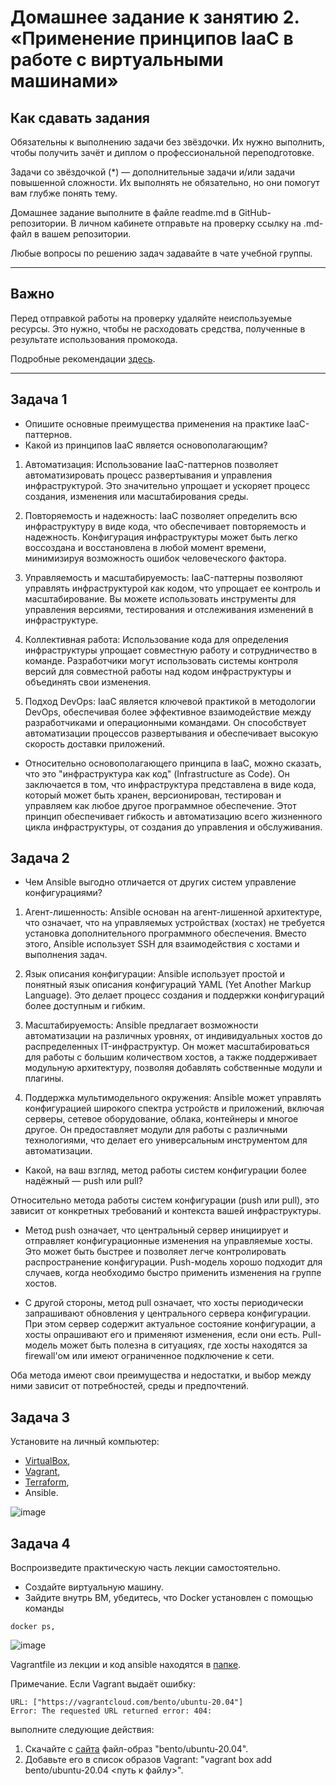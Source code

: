 
# Домашнее задание к занятию 2. «Применение принципов IaaC в работе с виртуальными машинами»

## Как сдавать задания

Обязательны к выполнению задачи без звёздочки. Их нужно выполнить, чтобы получить зачёт и диплом о профессиональной переподготовке.

Задачи со звёздочкой (*) — дополнительные задачи и/или задачи повышенной сложности. Их выполнять не обязательно, но они помогут вам глубже понять тему.

Домашнее задание выполните в файле readme.md в GitHub-репозитории. В личном кабинете отправьте на проверку ссылку на .md-файл в вашем репозитории.

Любые вопросы по решению задач задавайте в чате учебной группы.

---


## Важно

Перед отправкой работы на проверку удаляйте неиспользуемые ресурсы.
Это нужно, чтобы не расходовать средства, полученные в результате использования промокода.

Подробные рекомендации [здесь](https://github.com/netology-code/virt-homeworks/blob/virt-11/r/README.md).

---

## Задача 1

- Опишите основные преимущества применения на практике IaaC-паттернов.
- Какой из принципов IaaC является основополагающим?
1.  Автоматизация: Использование IaaC-паттернов позволяет автоматизировать процесс развертывания и управления инфраструктурой. Это значительно упрощает и ускоряет процесс создания, изменения или масштабирования среды.

2.  Повторяемость и надежность: IaaC позволяет определить всю инфраструктуру в виде кода, что обеспечивает повторяемость и надежность. Конфигурация инфраструктуры может быть легко воссоздана и восстановлена в любой момент времени, минимизируя возможность ошибок человеческого фактора.

3.  Управляемость и масштабируемость: IaaC-паттерны позволяют управлять инфраструктурой как кодом, что упрощает ее контроль и масштабирование. Вы можете использовать инструменты для управления версиями, тестирования и отслеживания изменений в инфраструктуре.

4.  Коллективная работа: Использование кода для определения инфраструктуры упрощает совместную работу и сотрудничество в команде. Разработчики могут использовать системы контроля версий для совместной работы над кодом инфраструктуры и объединять свои изменения.

5.  Подход DevOps: IaaC является ключевой практикой в методологии DevOps, обеспечивая более эффективное взаимодействие между разработчиками и операционными командами. Он способствует автоматизации процессов развертывания и обеспечивает высокую скорость доставки приложений.

*  Относительно основополагающего принципа в IaaC, можно сказать, что это "инфраструктура как код" (Infrastructure as Code). Он заключается в том, что инфраструктура представлена в виде кода, который может быть хранен, версионирован, тестирован и управляем как любое другое программное обеспечение. Этот принцип обеспечивает гибкость и автоматизацию всего жизненного цикла инфраструктуры, от создания до управления и обслуживания.

## Задача 2

- Чем Ansible выгодно отличается от других систем управление конфигурациями?
1.  Агент-лишенность: Ansible основан на агент-лишенной архитектуре, что означает, что на управляемых устройствах (хостах) не требуется установка дополнительного программного обеспечения. Вместо этого, Ansible использует SSH для взаимодействия с хостами и выполнения задач.

2.  Язык описания конфигурации: Ansible использует простой и понятный язык описания конфигураций YAML (Yet Another Markup Language). Это делает процесс создания и поддержки конфигураций более доступным и гибким.

3.  Масштабируемость: Ansible предлагает возможности автоматизации на различных уровнях, от индивидуальных хостов до распределенных IT-инфраструктур. Он может масштабироваться для работы с большим количеством хостов, а также поддерживает модульную архитектуру, позволяя добавлять собственные модули и плагины.

4.  Поддержка мультимодельного окружения: Ansible может управлять конфигурацией широкого спектра устройств и приложений, включая серверы, сетевое оборудование, облака, контейнеры и многое другое. Он предоставляет модули для работы с различными технологиями, что делает его универсальным инструментом для автоматизации.

- Какой, на ваш взгляд, метод работы систем конфигурации более надёжный — push или pull?

Относительно метода работы систем конфигурации (push или pull), это зависит от конкретных требований и контекста вашей инфраструктуры.

*  Метод push означает, что центральный сервер инициирует и отправляет конфигурационные изменения на управляемые хосты. Это может быть быстрее и позволяет легче контролировать распространение конфигурации. Push-модель хорошо подходит для случаев, когда необходимо быстро применить изменения на группе хостов.

*  С другой стороны, метод pull означает, что хосты периодически запрашивают обновления у центрального сервера конфигурации. При этом сервер содержит актуальное состояние конфигурации, а хосты опрашивают его и применяют изменения, если они есть. Pull-модель может быть полезна в ситуациях, где хосты находятся за firewall'ом или имеют ограниченное подключение к сети.

Оба метода имеют свои преимущества и недостатки, и выбор между ними зависит от потребностей, среды и предпочтений.

## Задача 3

Установите на личный компьютер:

- [VirtualBox](https://www.virtualbox.org/),
- [Vagrant](https://github.com/netology-code/devops-materials),
- [Terraform](https://github.com/netology-code/devops-materials/blob/master/README.md),
- Ansible.

![image](https://github.com/nazarch2000/virtd-homeworks/assets/106932460/8a321f97-c591-46d3-8935-5117c8416a67)

## Задача 4 

Воспроизведите практическую часть лекции самостоятельно.

- Создайте виртуальную машину.
- Зайдите внутрь ВМ, убедитесь, что Docker установлен с помощью команды
```
docker ps,
```

![image](https://github.com/nazarch2000/virtd-homeworks/assets/106932460/f3d0ba59-2eb2-4629-a1f7-3dff2ead0cbe)

Vagrantfile из лекции и код ansible находятся в [папке](https://github.com/netology-code/virt-homeworks/tree/virt-11/05-virt-02-iaac/src).

Примечание. Если Vagrant выдаёт ошибку:
```
URL: ["https://vagrantcloud.com/bento/ubuntu-20.04"]     
Error: The requested URL returned error: 404:
```

выполните следующие действия:

1. Скачайте с [сайта](https://app.vagrantup.com/bento/boxes/ubuntu-20.04) файл-образ "bento/ubuntu-20.04".
2. Добавьте его в список образов Vagrant: "vagrant box add bento/ubuntu-20.04 <путь к файлу>".

